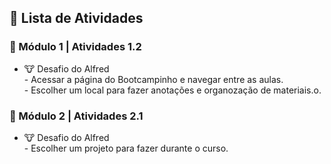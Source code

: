 <h2 dir="auto"> 📝 Lista de Atividades </h2>

<h3 dir="auto"> 🔶 Módulo 1 | Atividades 1.2 </h3>
<ul dir="auto">
  <li>🐮  Desafio do Alfred </li>
  - Acessar a página do Bootcampinho e navegar entre as aulas.<br>
  - Escolher um local para fazer anotações e organozação de materiais.o.<br>
</ul>
<h3 dir="auto"> 🔶 Módulo 2 | Atividades 2.1 </h3>
<ul dir="auto">
  <li>🐮  Desafio do Alfred </li>
  - Escolher um projeto para fazer durante o curso.<br>
</ul>